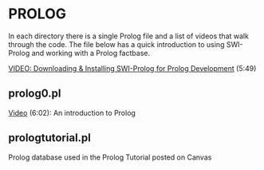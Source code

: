 # PROLOG

In each directory there is a single Prolog file and a list of videos that walk through the code.  The file below has a quick introduction to using SWI-Prolog and working with a Prolog factbase.

[VIDEO: Downloading & Installing SWI-Prolog for Prolog Development](https://youtu.be/FE1d5vauTlU) (5:49)

## prolog0.pl

[Video](https://youtu.be/pgGL0r3tLbY) (6:02): An introduction to Prolog

## prologtutorial.pl

Prolog database used in the Prolog Tutorial posted on Canvas

